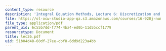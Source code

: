 ```yaml
---
content_type: resource
description: 'Integral Equation Methods, Lecture 6: Discretization and Quadrature'
file: https://ol-ocw-studio-app-qa.s3.amazonaws.com/courses/16-920j-numerical-methods-for-partial-differential-equations-sma-5212-spring-2003/51b04d4860df27eecbf86dd9d223a4bb_lec26.pdf
file_type: application/pdf
parent_uid: 6c55b7dd-f774-4ba4-ed0b-11d5bccf1779
resourcetype: Document
title: lec26.pdf
uid: 51b04d48-60df-27ee-cbf8-6dd9d223a4bb
---
```

